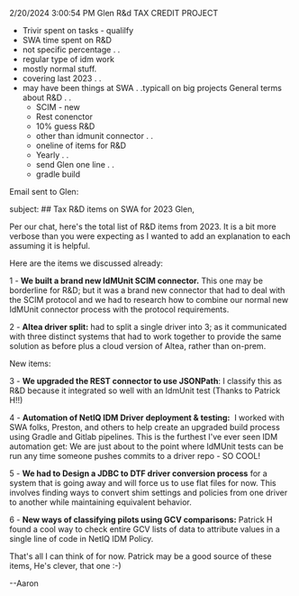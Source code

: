 

2/20/2024 3:00:54 PM
Glen R&d TAX CREDIT PROJECT
 - Trivir spent on tasks - qualilfy
 - SWA time spent on R&D
 - not specific percentage . .
 - regular type of idm work
 - mostly normal stuff.
 - covering last 2023 . .
 - may have been things at SWA . .typicall on big projects
  General terms about R&D . .
   - SCIM - new
   - Rest conenctor
   - 10% guess R&D
   - other than idmunit connector . .
   - oneline of items for R&D
   - Yearly . .
   - send Glen one line . .
   - gradle build


Email sent to Glen:

subject: ## Tax R&D items on SWA for 2023
Glen,

  

Per our chat, here's the total list of R&D items from 2023. It is a bit more verbose than you were expecting as I wanted to add an explanation to each assuming it is helpful.

  

Here are the items we discussed already:

  

1 - **We built a brand new IdMUnit SCIM connector.** This one may be borderline for R&D; but it was a brand new connector that had to deal with the SCIM protocol and we had to research how to combine our normal new IdMUnit connector process with the protocol requirements.

  

2 - **Altea driver split:** had to split a single driver into 3; as it communicated with three distinct systems that had to work together to provide the same solution as before plus a cloud version of Altea, rather than on-prem.

  

  

  

New items:

  

3 - **We upgraded the REST connector to use JSONPath**: I classify this as R&D because it integrated so well with an IdmUnit test (Thanks to Patrick H!!)

  

4 - **Automation of NetIQ IDM Driver deployment & testing:**  I worked with SWA folks, Preston, and others to help create an upgraded build process using Gradle and Gitlab pipelines. This is the furthest I've ever seen IDM automation get: We are just about to the point where IdMUnit tests can be run any time someone pushes commits to a driver repo - SO COOL!

  

5 - **We had to Design a JDBC to DTF driver conversion process** for a system that is going away and will force us to use flat files for now. This involves finding ways to convert shim settings and policies from one driver to another while maintaining equivalent behavior.

  

6 - **New ways of classifying pilots using GCV comparisons:** Patrick H found a cool way to check entire GCV lists of data to attribute values in a single line of code in NetIQ IDM Policy.

  

That's all I can think of for now. Patrick may be a good source of these items, He's clever, that one :-)

  

--Aaron